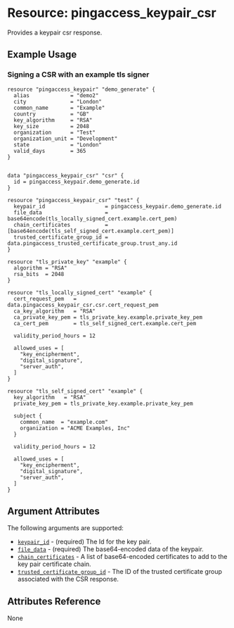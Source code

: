 # Resource: pingaccess_keypair_csr

Provides a keypair csr response.

## Example Usage

### Signing a CSR with an example tls signer
```hcl
resource "pingaccess_keypair" "demo_generate" {
  alias             = "demo2"
  city              = "London"
  common_name       = "Example"
  country           = "GB"
  key_algorithm     = "RSA"
  key_size          = 2048
  organization      = "Test"
  organization_unit = "Development"
  state             = "London"
  valid_days        = 365
}


data "pingaccess_keypair_csr" "csr" {
  id = pingaccess_keypair.demo_generate.id
}

resource "pingaccess_keypair_csr" "test" {
  keypair_id                   = pingaccess_keypair.demo_generate.id
  file_data                    = base64encode(tls_locally_signed_cert.example.cert_pem)
  chain_certificates           = [base64encode(tls_self_signed_cert.example.cert_pem)]
  trusted_certificate_group_id = data.pingaccess_trusted_certificate_group.trust_any.id
}

resource "tls_private_key" "example" {
  algorithm = "RSA"
  rsa_bits  = 2048
}

resource "tls_locally_signed_cert" "example" {
  cert_request_pem   = data.pingaccess_keypair_csr.csr.cert_request_pem
  ca_key_algorithm   = "RSA"
  ca_private_key_pem = tls_private_key.example.private_key_pem
  ca_cert_pem        = tls_self_signed_cert.example.cert_pem

  validity_period_hours = 12

  allowed_uses = [
    "key_encipherment",
    "digital_signature",
    "server_auth",
  ]
}

resource "tls_self_signed_cert" "example" {
  key_algorithm   = "RSA"
  private_key_pem = tls_private_key.example.private_key_pem

  subject {
    common_name  = "example.com"
    organization = "ACME Examples, Inc"
  }

  validity_period_hours = 12

  allowed_uses = [
    "key_encipherment",
    "digital_signature",
    "server_auth",
  ]
}
```

## Argument Attributes
The following arguments are supported:

- [`keypair_id`](#keypair_id) - (required) The Id for the key pair.
- [`file_data`](#file_data) - (required) The base64-encoded data of the keypair.
- [`chain_certificates`](#chain_certificates) - A list of base64-encoded certificates to add to the key pair certificate chain.
- [`trusted_certificate_group_id`](#trusted_certificate_group_id) - The ID of the trusted certificate group associated with the CSR response.

## Attributes Reference

None
